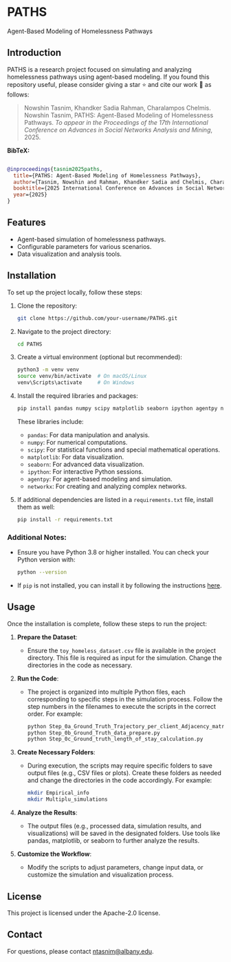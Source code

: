 # PATHS
Agent-Based Modeling of Homelessness Pathways

## Introduction
PATHS is a research project focused on simulating and analyzing homelessness pathways using agent-based modeling. If you found this repository useful, please consider giving a star :star: and cite our work :bookmark: as follows:

> Nowshin Tasnim, Khandker Sadia Rahman, Charalampos Chelmis. Nowshin Tasnim, PATHS: Agent-Based Modeling of Homelessness Pathways. *To appear in the Proceedings of the 17th International Conference on Advances in Social Networks Analysis and Mining*, 2025.

**BibTeX:**
```bibtex

@inproceedings{tasnim2025paths,
  title={PATHS: Agent-Based Modeling of Homelessness Pathways},
  author={Tasnim, Nowshin and Rahman, Khandker Sadia and Chelmis, Charalampos},
  booktitle={2025 International Conference on Advances in Social Networks Analysis and Mining (ASONAM)},
  year={2025}
}
```

## Features
- Agent-based simulation of homelessness pathways.
- Configurable parameters for various scenarios.
- Data visualization and analysis tools.

## Installation
To set up the project locally, follow these steps:

1. Clone the repository:
   ```bash
   git clone https://github.com/your-username/PATHS.git
   ```
2. Navigate to the project directory:
   ```bash
   cd PATHS
   ```
3. Create a virtual environment (optional but recommended):
   ```bash
   python3 -m venv venv
   source venv/bin/activate  # On macOS/Linux
   venv\Scripts\activate     # On Windows
   ```
4. Install the required libraries and packages:
   ```bash
   pip install pandas numpy scipy matplotlib seaborn ipython agentpy networkx
   ```
   These libraries include:
   - `pandas`: For data manipulation and analysis.
   - `numpy`: For numerical computations.
   - `scipy`: For statistical functions and special mathematical operations.
   - `matplotlib`: For data visualization.
   - `seaborn`: For advanced data visualization.
   - `ipython`: For interactive Python sessions.
   - `agentpy`: For agent-based modeling and simulation.
   - `networkx`: For creating and analyzing complex networks.

5. If additional dependencies are listed in a `requirements.txt` file, install them as well:
   ```bash
   pip install -r requirements.txt
   ```

### Additional Notes:
- Ensure you have Python 3.8 or higher installed. You can check your Python version with:
   ```bash
   python --version
   ```
- If `pip` is not installed, you can install it by following the instructions [here](https://pip.pypa.io/en/stable/installation/).

## Usage
Once the installation is complete, follow these steps to run the project:

1. **Prepare the Dataset**:
   - Ensure the `toy_homeless_dataset.csv` file is available in the project directory. This file is required as input for the simulation. Change the directories in the code as necessary.

2. **Run the Code**:
   - The project is organized into multiple Python files, each corresponding to specific steps in the simulation process. Follow the step numbers in the filenames to execute the scripts in the correct order. For example:
     ```bash
     python Step_0a_Ground_Truth_Trajectory_per_client_Adjacency_matrix.py
     python Step_0b_Ground_Truth_data_prepare.py
     python Step_0c_Ground_truth_length_of_stay_calculation.py
     ```

3. **Create Necessary Folders**:
   - During execution, the scripts may require specific folders to save output files (e.g., CSV files or plots). Create these folders as needed and change the directories in the code accordingly. For example:
     ```bash
     mkdir Empirical_info
     mkdir Multiplu_simulations
     ```

4. **Analyze the Results**:
   - The output files (e.g., processed data, simulation results, and visualizations) will be saved in the designated folders. Use tools like pandas, matplotlib, or seaborn to further analyze the results.

5. **Customize the Workflow**:
   - Modify the scripts to adjust parameters, change input data, or customize the simulation and visualization process.

## License
This project is licensed under the Apache-2.0 license.

## Contact
For questions, please contact ntasnim@albany.edu.
